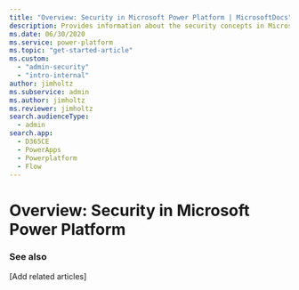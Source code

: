 ```yaml
---
title: "Overview: Security in Microsoft Power Platform | MicrosoftDocs"
description: Provides information about the security concepts in Microsoft Dataverse.
ms.date: 06/30/2020
ms.service: power-platform
ms.topic: "get-started-article"
ms.custom: 
  - "admin-security"
  - "intro-internal"
author: jimholtz
ms.subservice: admin
ms.author: jimholtz
ms.reviewer: jimholtz
search.audienceType: 
  - admin
search.app:
  - D365CE
  - PowerApps
  - Powerplatform
  - Flow
---
```

# Overview: Security in Microsoft Power Platform


### See also
[Add related articles]


